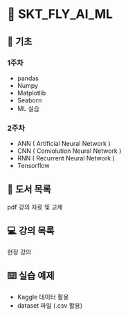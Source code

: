 # 🐼 SKT_FLY_AI_ML
## 📝 기초
### 1주차 
- pandas
- Numpy
- Matplotlib
- Seaborn
- ML 실습
### 2주차
- ANN ( Artificial Neural Network )
- CNN ( Convolution Neural Network )
- RNN ( Recurrent Neural Network )
- Tensorflow

## 📗 도서 목록
pdf 강의 자료 및 교제

## 💻 강의 목록
현장 강의

## ⌨️ 실습 예제
- Kaggle 데이터 활용
- dataset 파일 (.csv 활용)


